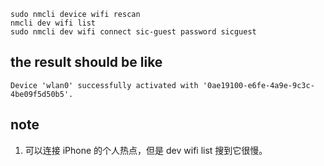 ```
sudo nmcli device wifi rescan
nmcli dev wifi list
sudo nmcli dev wifi connect sic-guest password sicguest
```

## the result should be like

```
Device 'wlan0' successfully activated with '0ae19100-e6fe-4a9e-9c3c-4be09f5d50b5'.
```

## note

1. 可以连接 iPhone 的个人热点，但是 dev wifi list 搜到它很慢。

